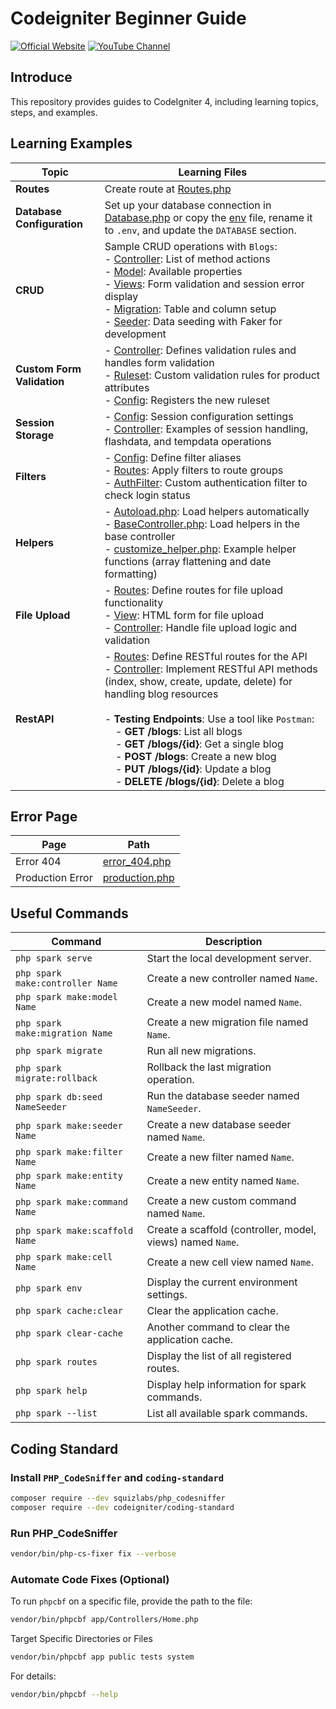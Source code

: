 # Codeigniter Beginner Guide

[![Official Website](https://img.shields.io/badge/Official_Website-Visit-yellow)](https://simpletine.com)   [![YouTube Channel](https://img.shields.io/badge/YouTube_Channel-Subscribe-FF0000)](https://www.youtube.com/channel/UCRuDf31rPyyC2PUbsMG0vZw) 

## Introduce

This repository provides guides to CodeIgniter 4, including learning topics, steps, and examples.

## Learning Examples

| Topic                  | Learning Files            |
|------------------------|---------------------------|
| **Routes**             | Create route at [Routes.php](/app/Config/Routes.php) |
| **Database Configuration** | Set up your database connection in [Database.php](/app/Config/Database.php) or copy the [env](env) file, rename it to `.env`, and update the `DATABASE` section.  |
| **CRUD**               | Sample CRUD operations with `Blogs`:<br> - [Controller](app/Controllers/Blogs.php): List of method actions<br> - [Model](app/Models/Blogs.php): Available properties<br> - [Views](app/Views/Blogs): Form validation and session error display<br> - [Migration](/app/Database/Migrations/2024-07-20-133021_Blogs.php): Table and column setup<br> - [Seeder](app/Database/Seeds/Blogs.php): Data seeding with Faker for development  |
| **Custom Form Validation** | - [Controller](app/Controllers/Products.php): Defines validation rules and handles form validation<br> - [Ruleset](app/Validation/ProductRules.php): Custom validation rules for product attributes<br> - [Config](app/Config/Validation.php): Registers the new ruleset                                    |
| **Session Storage**    | - [Config](app/Config/Session.php): Session configuration settings<br> - [Controller](app/Controllers/SessionStorage.php): Examples of session handling, flashdata, and tempdata operations   |
| **Filters**            | - [Config](app/Config/Filters.php): Define filter aliases<br> - [Routes](app/Config/Routes.php): Apply filters to route groups<br> - [AuthFilter](app/Filters/AuthFilter.php): Custom authentication filter to check login status  |
| **Helpers**            | - [Autoload.php](app/Config/Autoload.php): Load helpers automatically<br> - [BaseController.php](app/Controllers/BaseController.php): Load helpers in the base controller<br> - [customize_helper.php](app/Helpers/Customize_helper.php): Example helper functions (array flattening and date formatting) |
| **File Upload**        | - [Routes](app/Config/Routes.php): Define routes for file upload functionality<br> - [View](app/Views/upload_form.php): HTML form for file upload<br> - [Controller](app/Controllers/FileUpload.php): Handle file upload logic and validation |
| **RestAPI**            | - [Routes](app/Config/Routes.php): Define RESTful routes for the API<br> - [Controller](app/Controllers/BlogAPI.php): Implement RESTful API methods (index, show, create, update, delete) for handling blog resources<br><br> - **Testing Endpoints**: Use a tool like `Postman`:<br>&nbsp;&nbsp;&nbsp;&nbsp;- **GET /blogs**: List all blogs<br>&nbsp;&nbsp;&nbsp;&nbsp;- **GET /blogs/{id}**: Get a single blog<br>&nbsp;&nbsp;&nbsp;&nbsp;- **POST /blogs**: Create a new blog<br>&nbsp;&nbsp;&nbsp;&nbsp;- **PUT /blogs/{id}**: Update a blog<br>&nbsp;&nbsp;&nbsp;&nbsp;- **DELETE /blogs/{id}**: Delete a blog  |


## Error Page
| Page | Path |
| ---- | ---- |
| Error 404 | [error_404.php](/app/views/errors/html/error_404.php) |
| Production Error | [production.php](/app/views/errors/html/production.php) |


## Useful Commands

| Command                          | Description                                                  |
|----------------------------------|--------------------------------------------------------------|
| `php spark serve`                | Start the local development server.                          |
| `php spark make:controller Name` | Create a new controller named `Name`.                        |
| `php spark make:model Name`      | Create a new model named `Name`.                             |
| `php spark make:migration Name`  | Create a new migration file named `Name`.                    |
| `php spark migrate`              | Run all new migrations.                                      |
| `php spark migrate:rollback`     | Rollback the last migration operation.                       |
| `php spark db:seed NameSeeder`   | Run the database seeder named `NameSeeder`.                  |
| `php spark make:seeder Name`     | Create a new database seeder named `Name`.                   |
| `php spark make:filter Name`     | Create a new filter named `Name`.                            |
| `php spark make:entity Name`     | Create a new entity named `Name`.                            |
| `php spark make:command Name`    | Create a new custom command named `Name`.                    |
| `php spark make:scaffold Name`   | Create a scaffold (controller, model, views) named `Name`.   |
| `php spark make:cell Name`       | Create a new cell view named `Name`.                         |
| `php spark env`                  | Display the current environment settings.                    |
| `php spark cache:clear`          | Clear the application cache.                                 |
| `php spark clear-cache`          | Another command to clear the application cache.              |
| `php spark routes`               | Display the list of all registered routes.                   |
| `php spark help`                 | Display help information for spark commands.                 |
| `php spark --list`               | List all available spark commands.                           |

## Coding Standard

### Install `PHP_CodeSniffer` and `coding-standard`
```bash
composer require --dev squizlabs/php_codesniffer
composer require --dev codeigniter/coding-standard
```

### Run PHP_CodeSniffer
```bash
vendor/bin/php-cs-fixer fix --verbose
```

### Automate Code Fixes (Optional)
To run `phpcbf` on a specific file, provide the path to the file:
```bash
vendor/bin/phpcbf app/Controllers/Home.php
```

Target Specific Directories or Files 
```bash
vendor/bin/phpcbf app public tests system
```

For details:
```bash
vendor/bin/phpcbf --help
```